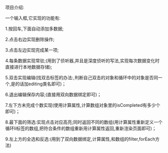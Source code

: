 项目介绍:

一个输入框,它实现的功能有:

1.按回车,下面自动添加多数据;

2.点击右边实现删除操作;

3.点击左边实现完成某一项;

4.每条数据实现常驻;(用到了侦听器,并且是深度侦听的写法,实现每次数据变化时直接进行本地数据存储);

5.双击实现编辑(找双击标签的办法:,判断自己双击的对象和循环中的对象是否同一个,是的话加editing类名即可)；

6.退出编辑保存内容;(直接用双向数据绑定即可)；

7.左下方未完成个数实现(使用计算属性,计算数组对象里的isCompleted有多少个即可)；

8.最下面的筛选:实现点击对应高亮;同时返回不同的数组(用计算属性重新定义一个循环li标签的数组,把符合条件的数组重新用计算属性返回,重新渲染页面即可)；

9.左上方的全选和反选:(用到了双向数据绑定,计算属性,和数组的filter,forEach方法)
